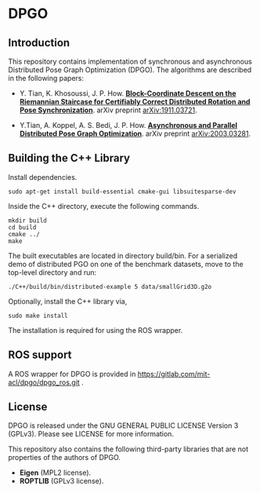 # DPGO


## Introduction
This repository contains implementation of synchronous and asynchronous Distributed Pose Graph Optimization (DPGO).  The algorithms are described in the following papers:

 - Y. Tian, K. Khosoussi, J. P. How. [**Block-Coordinate Descent on the Riemannian Staircase for Certifiably Correct Distributed Rotation and Pose Synchronization**](https://arxiv.org/abs/1911.03721). arXiv preprint [arXiv:1911.03721](https://arxiv.org/abs/1911.03721).
 
 - Y.Tian, A. Koppel, A. S. Bedi, J. P. How.  [**Asynchronous and Parallel Distributed Pose Graph Optimization**](https://arxiv.org/abs/2003.03281). arXiv preprint [arXiv:2003.03281](https://arxiv.org/abs/2003.03281).

## Building the C++ Library 

Install dependencies.

```
sudo apt-get install build-essential cmake-gui libsuitesparse-dev
```

Inside the C++ directory, execute the following commands.

```
mkdir build
cd build
cmake ../
make
```

The built executables are located in directory build/bin. For a serialized demo of distributed PGO on one of the benchmark datasets, move to the top-level directory and run:
```
./C++/build/bin/distributed-example 5 data/smallGrid3D.g2o
```

Optionally, install the C++ library via,
```
sudo make install
```
The installation is required for using the ROS wrapper. 

## ROS support

A ROS wrapper for DPGO is provided in https://gitlab.com/mit-acl/dpgo/dpgo_ros.git . 

## License
DPGO is released under the GNU GENERAL PUBLIC LICENSE Version 3 (GPLv3). Please see LICENSE for more information.


This repository also contains the following third-party libraries that are not properties of the authors of DPGO. 
 
 *   **Eigen** (MPL2 license).
 * **ROPTLIB** (GPLv3 license). 






